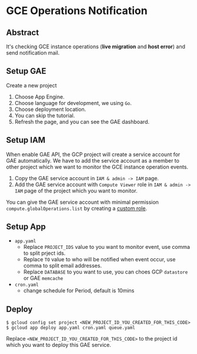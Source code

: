 # GCE Operations Notification

## Abstract

It's checking GCE instance operations (__live migration__ and __host error__) and send notification mail.

## Setup GAE

Create a new project
1. Choose App Engine.
2. Choose language for development, we using `Go`.
3. Choose deployment location.
4. You can skip the tutorial.
5. Refresh the page, and you can see the GAE dashboard.

## Setup IAM

When enable GAE API, the GCP project will create a service account for GAE automatically. We have to add the service account as a member to other project which we want to monitor the GCE instance operation events.

1. Copy the GAE service account in `IAM & admin -> IAM` page.
2. Add the GAE service account with `Compute Viewer` role in `IAM & admin -> IAM` page of the project which you want to monitor.

You can give the GAE service account with minimal permission `compute.globalOperations.list` by creating a [custom role](https://cloud.google.com/iam/docs/creating-custom-roles).

## Setup App

- `app.yaml`
  - Replace `PROJECT_IDS` value to you want to monitor event, use comma to split prject ids.
  - Replace `TO` value to who will be notified when event occur, use comma to split email addresses.
  - Replace `DATABASE` to you want to use, you can choes GCP `datastore` or GAE `memcache`
- `cron.yaml`
  - change schedule for Period, default is 10mins

## Deploy

```shell
$ gcloud config set project <NEW_PROJECT_ID_YOU_CREATED_FOR_THIS_CODE>
$ gcloud app deploy app.yaml cron.yaml queue.yaml
```

Replace `<NEW_PROJECT_ID_YOU_CREATED_FOR_THIS_CODE>` to the project id which you want to deploy this GAE service.
